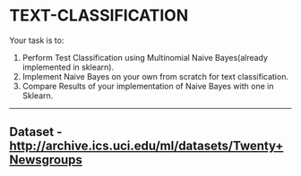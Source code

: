 # TEXT-CLASSIFICATION

Your task is to:
1. Perform Test Classification using Multinomial Naive Bayes(already implemented in sklearn).
2. Implement Naive Bayes on your own from scratch for text classification. 
3. Compare Results of your implementation of Naive Bayes with one in Sklearn.

--------------------
Dataset - http://archive.ics.uci.edu/ml/datasets/Twenty+Newsgroups
-------------------
